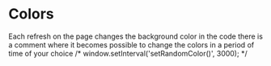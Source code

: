 # Colors
Each refresh on the page changes the background color
in the code there is a comment where it becomes possible to change the colors in a period of time of your choice 
/* window.setInterval('setRandomColor()', 3000); */
